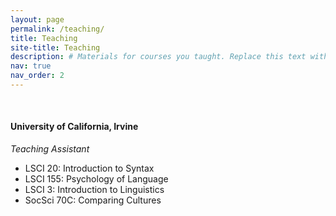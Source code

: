 ```yaml
---
layout: page
permalink: /teaching/
title: Teaching
site-title: Teaching
description: # Materials for courses you taught. Replace this text with your description.
nav: true
nav_order: 2
---
```


<br/>

#### University of California, Irvine

*Teaching Assistant*
- LSCI 20: Introduction to Syntax
- LSCI 155: Psychology of Language
- LSCI 3: Introduction to Linguistics
- SocSci 70C: Comparing Cultures
